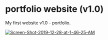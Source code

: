 # portfolio website (v1.0)
My first website v1.0 - portfolio.


<a href="https://ibb.co/HPDdB4Q"><img src="https://i.ibb.co/t2MXQK5/Screen-Shot-2019-12-28-at-1-46-25-AM.png" alt="Screen-Shot-2019-12-28-at-1-46-25-AM" border="0"></a>

